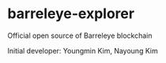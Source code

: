 # barreleye-explorer
Official open source of Barreleye blockchain

Initial developer: Youngmin Kim, Nayoung Kim
